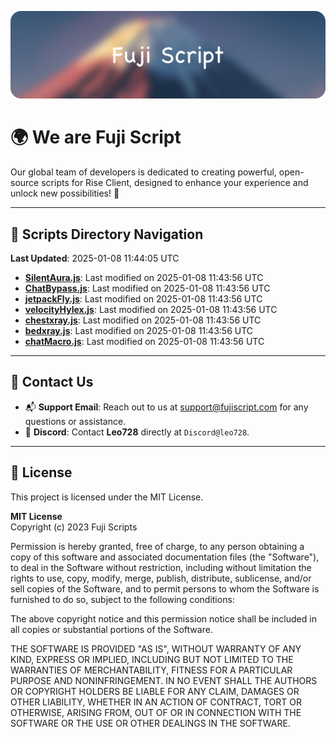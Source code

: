 ![Banner](.github/b.webp)

# 🌍 **We are Fuji Script**

Our global team of developers is dedicated to creating powerful, open-source scripts for Rise Client, designed to enhance your experience and unlock new possibilities! 🌟

---
<!-- SCRIPTS_NAVIGATION_START -->
## 📂 **Scripts Directory Navigation**

**Last Updated**: 2025-01-08 11:44:05 UTC

- **[SilentAura.js](scripts/SilentAura.js)**: Last modified on 2025-01-08 11:43:56 UTC
- **[ChatBypass.js](scripts/ChatBypass.js)**: Last modified on 2025-01-08 11:43:56 UTC
- **[jetpackFly.js](scripts/jetpackFly.js)**: Last modified on 2025-01-08 11:43:56 UTC
- **[velocityHylex.js](scripts/velocityHylex.js)**: Last modified on 2025-01-08 11:43:56 UTC
- **[chestxray.js](scripts/chestxray.js)**: Last modified on 2025-01-08 11:43:56 UTC
- **[bedxray.js](scripts/bedxray.js)**: Last modified on 2025-01-08 11:43:56 UTC
- **[chatMacro.js](scripts/chatMacro.js)**: Last modified on 2025-01-08 11:43:56 UTC

<!-- SCRIPTS_NAVIGATION_END -->

---

## 💬 **Contact Us**  
- 📬 **Support Email**: Reach out to us at [support@fujiscript.com](mailto:support@fujiscript.com) for any questions or assistance.  
- 💬 **Discord**: Contact **Leo728** directly at `Discord@leo728`.

---

## 📜 **License**

This project is licensed under the MIT License.  

**MIT License**  
Copyright (c) 2023 Fuji Scripts  

Permission is hereby granted, free of charge, to any person obtaining a copy of this software and associated documentation files (the "Software"), to deal in the Software without restriction, including without limitation the rights to use, copy, modify, merge, publish, distribute, sublicense, and/or sell copies of the Software, and to permit persons to whom the Software is furnished to do so, subject to the following conditions:  

The above copyright notice and this permission notice shall be included in all copies or substantial portions of the Software.  

THE SOFTWARE IS PROVIDED "AS IS", WITHOUT WARRANTY OF ANY KIND, EXPRESS OR IMPLIED, INCLUDING BUT NOT LIMITED TO THE WARRANTIES OF MERCHANTABILITY, FITNESS FOR A PARTICULAR PURPOSE AND NONINFRINGEMENT. IN NO EVENT SHALL THE AUTHORS OR COPYRIGHT HOLDERS BE LIABLE FOR ANY CLAIM, DAMAGES OR OTHER LIABILITY, WHETHER IN AN ACTION OF CONTRACT, TORT OR OTHERWISE, ARISING FROM, OUT OF OR IN CONNECTION WITH THE SOFTWARE OR THE USE OR OTHER DEALINGS IN THE SOFTWARE.  
